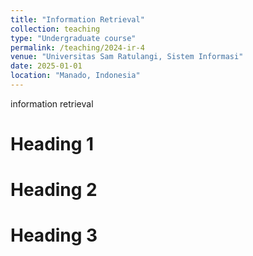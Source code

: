```yaml
---
title: "Information Retrieval"
collection: teaching
type: "Undergraduate course"
permalink: /teaching/2024-ir-4
venue: "Universitas Sam Ratulangi, Sistem Informasi"
date: 2025-01-01
location: "Manado, Indonesia"
---
```


information retrieval

# Heading 1

# Heading 2

# Heading 3
